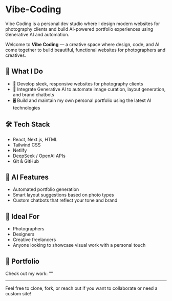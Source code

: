 # Vibe-Coding
Vibe Coding is a personal dev studio where I design modern websites for photography clients and build AI-powered portfolio experiences using Generative AI and automation.

Welcome to **Vibe Coding** — a creative space where design, code, and AI come together to build beautiful, functional websites for photographers and creatives.

## 🚀 What I Do

- 🔧 Develop sleek, responsive websites for photography clients
- 🧠 Integrate Generative AI to automate image curation, layout generation, and brand chatbots
- 🖥️ Build and maintain my own personal portfolio using the latest AI technologies

## 🛠 Tech Stack

- React, Next.js, HTML
- Tailwind CSS
- Netlify
- DeepSeek / OpenAI APIs
- Git & GitHub

## 🌟 AI Features

- Automated portfolio generation
- Smart layout suggestions based on photo types
- Custom chatbots that reflect your tone and brand

## 📸 Ideal For

- Photographers
- Designers
- Creative freelancers
- Anyone looking to showcase visual work with a personal touch

## 🔗 Portfolio

Check out my work: ""

---

Feel free to clone, fork, or reach out if you want to collaborate or need a custom site!
